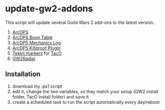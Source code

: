 # update-gw2-addons
This script will update several Guild Wars 2 add-ons to the latest version.
1. [ArcDPS](https://www.deltaconnected.com/arcdps)
2. [ArcDPS Boon Table](https://github.com/knoxfighter/GW2-ArcDPS-Boon-Table)
3. [ArcDPS Mechanics Log](https://github.com/knoxfighter/GW2-ArcDPS-Mechanics-Log)
4. [ArcDPS Killproof Plugin](https://github.com/knoxfighter/arcdps-killproof.me-plugin)
5. [Tekkit markers](http://tekkitsworkshop.net/index.php/gw2-taco/download) for [TacO](http://www.gw2taco.com/)
6. [GW2Radial](https://github.com/Friendly0Fire/GW2Radial)

## Installation
1. download my .ps1 script
2. edit it, change the two variables, so they match your setup (GW2 install folder, TacO install folder) and save it
3. create a scheduled task to run the script automatically every day/reboot
